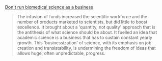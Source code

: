 [Don't run biomedical science as a business](http://www.nature.com/news/don-t-run-biomedical-science-as-a-business-1.22366) 
> The infusion of funds increased the scientific workforce and the number of products marketed to scientists, 
but did little to boost excellence. It brought about a 'quantity, not quality' approach that is the antithesis 
of what science should be about. It fuelled an idea that academic science is a business that has to sustain 
constant yearly growth. This 'businessization' of science, with its emphasis on job creation and translatability, 
is undermining the freedom of ideas that allows huge, often unpredictable, progress.
